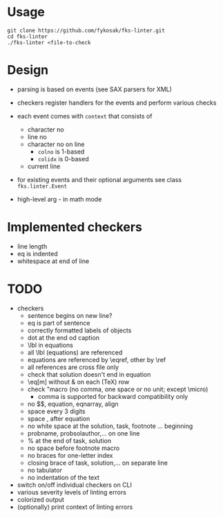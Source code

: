 # Usage

    git clone https://github.com/fykosak/fks-linter.git
    cd fks-linter
    ./fks-linter <file-to-check

# Design

  - parsing is based on events (see SAX parsers for XML)
  - checkers register handlers for the events and perform various checks
  - each event comes with `context` that consists of
    - character no
    - line no
    - character no on line
      - `colno` is 1-based
      - `colidx` is 0-based
    - current line
  - for existing events and their optional arguments see class `fks.linter.Event`

  -  high-level arg
    - in math mode

# Implemented checkers #

  - line length
  - eq is indented
  - whitespace at end of line
  
# TODO

  - checkers
    - sentence begins on new line?
    - eq is part of sentence
    - correctly formatted labels of objects
    - dot at the end od caption
    - \lbl in equations
    - all \lbl (equations) are referenced
    - equations are referenced by \eqref, other by \ref
    - all references are cross file only
    - check that solution doesn't end in equation
    - \eq[m] without & on each (TeX) row
    - check "macro (no comma, one space or no unit; except \micro)
      - comma is supported for backward compatibility only
    - no $$, equation, eqnarray, align
    - space every 3 digits
    - space \, after equation
    - no white space at the solution, task, footnote ... beginning
    - probname, probsolauthor,... on one line
    - % at the end of task, solution
    - no space before footnote macro
    - no braces for one-letter index
    - closing brace of task, solution,... on separate line
    - no tabulator
    - no indentation of the text
  - switch on/off individual checkers on CLI
  - various severity levels of linting errors
  - colorized output
  - (optionally) print context of linting errors
